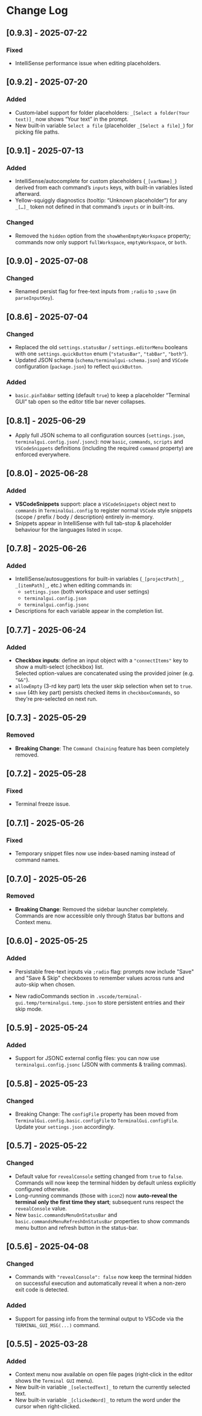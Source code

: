 # Change Log

## [0.9.3] - 2025-07-22
### Fixed
- IntelliSense performance issue when editing placeholders.

## [0.9.2] - 2025-07-20
### Added
- Custom‐label support for folder placeholders: `_[Select a folder(Your text)]_` now shows “Your text” in the prompt.
- New built‑in variable `Select a file` (placeholder `_[Select a file]_`) for picking file paths.

## [0.9.1] - 2025-07-13
### Added
- IntelliSense/autocomplete for custom placeholders (`_[varName]_`) derived from each command’s `inputs` keys, with built-in variables listed afterward.
- Yellow-squiggly diagnostics (tooltip: “Unknown placeholder”) for any `_[…]_` token not defined in that command’s `inputs` or in built-ins.

### Changed
- Removed the `hidden` option from the `showWhenEmptyWorkspace` property; commands now only support `fullWorkspace`, `emptyWorkspace`, or `both`.

## [0.9.0] - 2025-07-08
### Changed
- Renamed persist flag for free-text inputs from `;radio` to `;save` (in `parseInputKey`).

## [0.8.6] - 2025-07-04
### Changed
- Replaced the old `settings.statusBar` / `settings.editorMenu` booleans with one `settings.quickButton` enum (`"statusBar"`, `"tabBar"`, `"both"`).  
- Updated JSON schema (`schema/terminalgui-schema.json`) and `VSCode` configuration (`package.json`) to reflect `quickButton`.

### Added
- `basic.pinTabBar` setting (default `true`) to keep a placeholder “Terminal GUI” tab open so the editor title bar never collapses.

## [0.8.1] - 2025-06-29
- Apply full JSON schema to all configuration sources (`settings.json`, `terminalgui.config.json`/`.jsonc`): now `basic`, `commands`, `scripts` and `VSCodeSnippets` definitions (including the required `command` property) are enforced everywhere.

## [0.8.0] - 2025-06-28
### Added
- **VSCodeSnippets** support: place a `VSCodeSnippets` object next to `commands` in `TerminalGui.config` to register normal `VSCode` style snippets (scope / prefix / body / description) entirely in-memory.
- Snippets appear in IntelliSense with full tab-stop & placeholder behaviour for the languages listed in `scope`.

## [0.7.8] - 2025-06-26
### Added
- IntelliSense/autosuggestions for built-in variables (`_[projectPath]_`, `_[itemPath]_`, etc.) when editing commands in:
  - `settings.json` (both workspace and user settings)
  - `terminalgui.config.json`
  - `terminalgui.config.jsonc`
- Descriptions for each variable appear in the completion list.

## [0.7.7] - 2025-06-24
### Added
- **Checkbox inputs**: define an input object with a `"connectItems"` key to show a multi-select (checkbox) list.  
  Selected option-values are concatenated using the provided joiner (e.g. `"&&"`).
- `allowEmpty` (3-rd key part) lets the user skip selection when set to `true`.
- `save` (4th key part) persists checked items in `checkboxCommands`, so they're pre-selected on next run.

## [0.7.3] - 2025-05-29
### Removed
- **Breaking Change**: The `Command Chaining` feature has been completely removed.

## [0.7.2] - 2025-05-28
### Fixed
- Terminal freeze issue.

## [0.7.1] - 2025-05-26
### Fixed
- Temporary snippet files now use index-based naming instead of command names.

## [0.7.0] - 2025-05-26
### Removed
- **Breaking Change**: Removed the sidebar launcher completely. Commands are now accessible only through Status bar buttons and Context menu.

## [0.6.0] - 2025-05-25

### Added
- Persistable free-text inputs via `;radio` flag: prompts now include "Save" and "Save & Skip" checkboxes to remember values across runs and auto-skip when chosen.

- New radioCommands section in `.vscode/terminal-gui.temp/terminalgui.temp.json` to store persistent entries and their skip mode.

## [0.5.9] - 2025-05-24

### Added
- Support for JSONC external config files: you can now use `terminalgui.config.jsonc` (JSON with comments & trailing commas).

## [0.5.8] - 2025-05-23

### Changed
- Breaking Change: The `configFile` property has been moved from `TerminalGui.config.basic.configFile` to `TerminalGui.configFile`. Update your `settings.json` accordingly.

## [0.5.7] - 2025-05-22

### Changed
- Default value for `revealConsole` setting changed from `true` to `false`. Commands will now keep the terminal hidden by default unless explicitly configured otherwise.
- Long-running commands (those with `icon2`) now **auto-reveal the terminal only the first time they start**; subsequent runs respect the `revealConsole` value.
- New `basic.commandsMenuOnStatusBar` and `basic.commandsMenuRefreshOnStatusBar` properties to show commands menu button and refresh button in the status-bar.

## [0.5.6] - 2025-04-08

### Changed
- Commands with `"revealConsole": false` now keep the terminal hidden on successful execution and automatically reveal it when a non-zero exit code is detected.

### Added
- Support for passing info from the terminal output to VSCode via the `TERMINAL_GUI_MSG(...)` command.

## [0.5.5] - 2025-03-28

### Added
- Context menu now available on open file pages (right‑click in the editor shows the `Terminal GUI` menu).
- New built-in variable `_[selectedText]_` to return the currently selected text.
- New built-in variable `_[clickedWord]_` to return the word under the cursor when right‑clicked.
